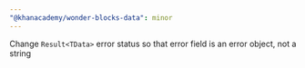 ```yaml
---
"@khanacademy/wonder-blocks-data": minor
---
```


Change `Result<TData>` error status so that error field is an error object, not a string
